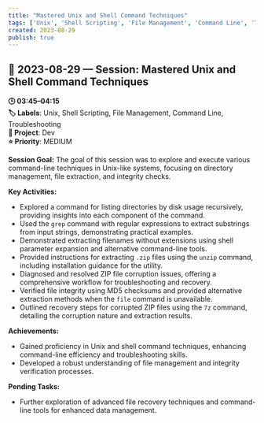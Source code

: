 ```yaml
---
title: "Mastered Unix and Shell Command Techniques"
tags: ['Unix', 'Shell Scripting', 'File Management', 'Command Line', 'Troubleshooting']
created: 2023-08-29
publish: true
---
```


## 📅 2023-08-29 — Session: Mastered Unix and Shell Command Techniques

**🕒 03:45–04:15**  
**🏷️ Labels**: Unix, Shell Scripting, File Management, Command Line, Troubleshooting  
**📂 Project**: Dev  
**⭐ Priority**: MEDIUM  


**Session Goal:**
The goal of this session was to explore and execute various command-line techniques in Unix-like systems, focusing on directory management, file extraction, and integrity checks.

**Key Activities:**
- Explored a command for listing directories by disk usage recursively, providing insights into each component of the command.
- Used the `grep` command with regular expressions to extract substrings from input strings, demonstrating practical examples.
- Demonstrated extracting filenames without extensions using shell parameter expansion and alternative command-line tools.
- Provided instructions for extracting `.zip` files using the `unzip` command, including installation guidance for the utility.
- Diagnosed and resolved ZIP file corruption issues, offering a comprehensive workflow for troubleshooting and recovery.
- Verified file integrity using MD5 checksums and provided alternative extraction methods when the `file` command is unavailable.
- Outlined recovery steps for corrupted ZIP files using the `7z` command, detailing the corruption nature and extraction results.

**Achievements:**
- Gained proficiency in Unix and shell command techniques, enhancing command-line efficiency and troubleshooting skills.
- Developed a robust understanding of file management and integrity verification processes.

**Pending Tasks:**
- Further exploration of advanced file recovery techniques and command-line tools for enhanced data management.
